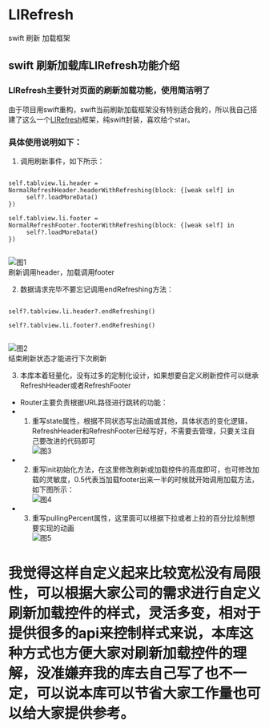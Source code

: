 # LIRefresh
swift 刷新 加载框架
## swift 刷新加载库LIRefresh功能介绍
### LIRefresh主要针对页面的刷新加载功能，使用简洁明了
 由于项目用swift重构，swift当前刷新加载框架没有特别适合我的，所以我自己搭建了这么一个[LIRefresh](https://www.jianshu.com/p/914ebc548247)框架，纯swift封装，喜欢给个star。

### 具体使用说明如下：
1. 调用刷新事件，如下所示：
```  
  
self.tablview.li.header = NormalRefreshHeader.headerWithRefreshing(block: {[weak self] in
     self?.loadMoreData()
})

self.tablview.li.footer = NormalRefreshFooter.footerWithRefreshing(block: {[weak self] in
     self?.loadMoreData()
}) 
  
```
![图1](https://upload-images.jianshu.io/upload_images/6573541-b7430a4b12cf716b.png?imageMogr2/auto-orient/strip|imageView2/2/w/1200)  
刷新调用header，加载调用footer  

2.  数据请求完毕不要忘记调用endRefreshing方法：
```  
  
self?.tablview.li.header?.endRefreshing()

self?.tablview.li.footer?.endRefreshing()  
  
```
![图2](https://upload-images.jianshu.io/upload_images/6573541-42d7fdac7bbf6120.png?imageMogr2/auto-orient/strip|imageView2/2/w/746)  
结束刷新状态才能进行下次刷新  

3. 本库本着轻量化，没有过多的定制化设计，如果想要自定义刷新控件可以继承RefreshHeader或者RefreshFooter  
* Router主要负责根据URL路径进行跳转的功能：
* 1. 重写state属性，根据不同状态写出动画或其他，具体状态的变化逻辑，RefreshHeader和RefreshFooter已经写好，不需要去管理，只要关注自己要改进的代码即可    
![图3](https://upload-images.jianshu.io/upload_images/6573541-67e2a3bb334a46be.png?imageMogr2/auto-orient/strip|imageView2/2/w/1162)  
* 2. 重写init初始化方法，在这里修改刷新或加载控件的高度即可，也可修改加载的灵敏度，0.5代表当加载footer出来一半的时候就开始调用加载方法，如下图所示：  
![图4](https://upload-images.jianshu.io/upload_images/6573541-f58476f2ca82409a.png?imageMogr2/auto-orient/strip|imageView2/2/w/834)  
* 3. 重写pullingPercent属性，这里面可以根据下拉或者上拉的百分比绘制想要实现的动画      
![图5](https://upload-images.jianshu.io/upload_images/6573541-c332c98d8ad92b5f.png?imageMogr2/auto-orient/strip|imageView2/2/w/1108)  
  
# 我觉得这样自定义起来比较宽松没有局限性，可以根据大家公司的需求进行自定义刷新加载控件的样式，灵活多变，相对于提供很多的api来控制样式来说，本库这种方式也方便大家对刷新加载控件的理解，没准嫌弃我的库去自己写了也不一定，可以说本库可以节省大家工作量也可以给大家提供参考。


